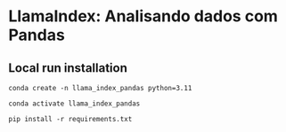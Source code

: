 # LlamaIndex: Analisando dados com Pandas


## Local run installation

```
conda create -n llama_index_pandas python=3.11

conda activate llama_index_pandas

pip install -r requirements.txt
```